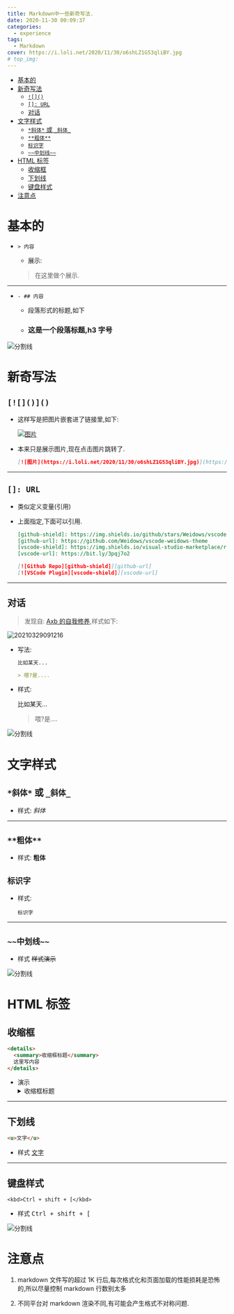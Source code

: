 ```yaml
---
title: Markdown中一些新奇写法.
date: 2020-11-30 00:09:37
categories:
  - experience
tags:
  - Markdown
cover: https://i.loli.net/2020/11/30/o6shLZ1G53qliBY.jpg
# top_img:
---
```


<!--
 * @Author: Weidows
 * @Date: 2020-11-30 00:09:37
 * @LastEditors: Weidows
 * @LastEditTime: 2021-03-29 10:37:22
 * @FilePath: \Weidowsd:\Game\Github\Blog-private\source\_posts\experience\markdown.md
 * @Description:
-->

- [基本的](#基本的)
- [新奇写法](#新奇写法)
  - [`![]()`](#)
  - [`[]: URL`](#-url)
  - [对话](#对话)
- [文字样式](#文字样式)
  - [`*斜体*` 或 `_斜体_`](#斜体-或-_斜体_)
  - [`**粗体**`](#粗体)
  - [`标识字`](#标识字)
  - [`~~中划线~~`](#中划线)
- [HTML 标签](#html-标签)
  - [收缩框](#收缩框)
  - [下划线](#下划线)
  - [键盘样式](#键盘样式)
- [注意点](#注意点)

# 基本的

- `> 内容`

  - 展示:

  > 在这里做个展示.

---

- `- ## 内容`

  - 段落形式的标题,如下

  - ### 这是一个段落标题,h3 字号

![分割线](https://cdn.jsdelivr.net/gh/Weidows/Images/img/divider.png)

# 新奇写法

## `[![]()]()`

- 这样写是把图片嵌套进了链接里,如下:

  [![图片](https://i.loli.net/2020/11/30/o6shLZ1G53qliBY.jpg)](https://i.loli.net/2020/11/30/o6shLZ1G53qliBY.jpg)

- 本来只是展示图片,现在点击图片跳转了.

  ```markdown
  [![图片](https://i.loli.net/2020/11/30/o6shLZ1G53qliBY.jpg)](https://i.loli.net/2020/11/30/o6shLZ1G53qliBY.jpg)
  ```

---

## `[]: URL`

- 类似定义变量(引用)

- 上面指定,下面可以引用.

  ```markdown
  [github-shield]: https://img.shields.io/github/stars/Weidows/vscode-weidows-theme?style=social
  [github-url]: https://github.com/Weidows/vscode-weidows-theme
  [vscode-shield]: https://img.shields.io/visual-studio-marketplace/r/TabNine.tabnine-vscode?logo=visual-studio-code&style=social
  [vscode-url]: https://bit.ly/3pqj7o2

  [![Github Repo][github-shield]][github-url]
  [![VSCode Plugin][vscode-shield]][vscode-url]
  ```

---

## 对话

> 发现自: [Axb 的自我修养](http://blog.2baxb.me/),样式如下:

<img src="https://cdn.jsdelivr.net/gh/Weidows/Images/hpp/20210329091216.png" alt="20210329091216" />

- 写法:

  ```markdown
  比如某天...

  > 喂?是....
  ```

- 样式:

  比如某天...

  > 喂?是....

![分割线](https://cdn.jsdelivr.net/gh/Weidows/Images/img/divider.png)

# 文字样式

## `*斜体*` 或 `_斜体_`

- 样式:
  _斜体_

---

## `**粗体**`

- 样式:
  **粗体**

## `标识字`

- 样式:

  `标识字`

---

## `~~中划线~~`

- 样式
  ~~样式演示~~

![分割线](https://cdn.jsdelivr.net/gh/Weidows/Images/img/divider.png)

# HTML 标签

## 收缩框

```HTML
<details>
  <summary>收缩框标题</summary>
  这里写内容
</details>
```

- 演示
  <details>
    <summary>收缩框标题</summary>
    这里写内容
  </details>

---

## 下划线

```HTML
<u>文字</u>
```

- 样式
  <u>文字</u>

---

## 键盘样式

```
<kbd>Ctrl + shift + [</kbd>
```

- 样式
  <kbd>Ctrl + shift + [</kbd>

![分割线](https://cdn.jsdelivr.net/gh/Weidows/Images/img/divider.png)

# 注意点

1. markdown 文件写的超过 1K 行后,每次格式化和页面加载的性能损耗是恐怖的,所以尽量控制 markdown 行数别太多

2. 不同平台对 markdown 渲染不同,有可能会产生格式不对称问题.
